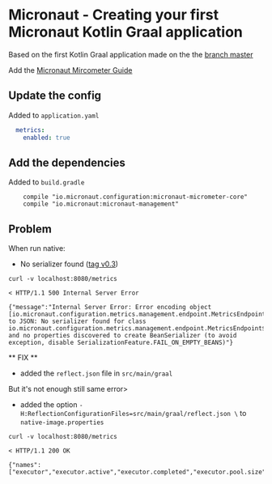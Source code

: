 # Micronaut - Creating your first Micronaut Kotlin Graal application

Based on the first Kotlin Graal application made on the the [branch master](https://github.com/razvn/micronaut-kotlin-first-graal/tree/master)

Add the [Micronaut Mircometer Guide](https://micronaut-projects.github.io/micronaut-micrometer/latest/guide/)


## Update the config
 
Added to `application.yaml` 
```yaml
  metrics:
    enabled: true
```

## Add the dependencies

Added to `build.gradle`

```
    compile "io.micronaut.configuration:micronaut-micrometer-core"
    compile "io.micronaut:micronaut-management"
```
 
 
 
## Problem

When run native:

 - No serializer found ([tag v0.3](https://github.com/razvn/micronaut-kotlin-first-graal/tree/v0.3))

 ```
curl -v localhost:8080/metrics
                              
< HTTP/1.1 500 Internal Server Error

{"message":"Internal Server Error: Error encoding object [io.micronaut.configuration.metrics.management.endpoint.MetricsEndpoint$MetricNames@10c414e20] to JSON: No serializer found for class io.micronaut.configuration.metrics.management.endpoint.MetricsEndpoint$MetricNames and no properties discovered to create BeanSerializer (to avoid exception, disable SerializationFeature.FAIL_ON_EMPTY_BEANS)"}
 ```

** FIX **
 - added the `reflect.json` file in `src/main/graal`
 
 But it's not enough still same error>
 
 - added the option `-H:ReflectionConfigurationFiles=src/main/graal/reflect.json \` to `native-image.properties`
 
 ```
curl -v localhost:8080/metrics
                              
< HTTP/1.1 200 OK

{"names":["executor","executor.active","executor.completed","executor.pool.size","executor.queued","jvm.classes.loaded","jvm.classes.unloaded","jvm.gc.live.data.size","jvm.gc.max.data.size","jvm.gc.memory.allocated","jvm.gc.memory.promoted","jvm.threads.daemon","jvm.threads.live","jvm.threads.peak","jvm.threads.states","logback.events","process.start.time","process.uptime","system.cpu.count"]
 ```